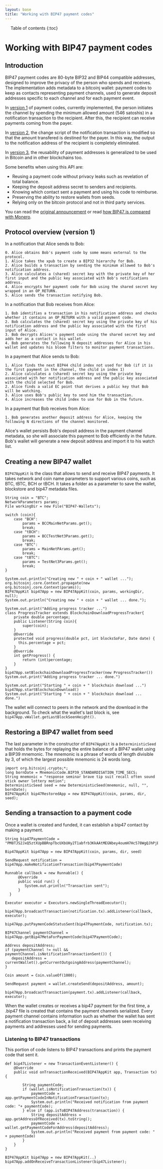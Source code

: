 ```yaml
---
layout: base
title: "Working with BIP47 payment codes"
---
```


<div markdown="1" id="toc" class="toc"><div markdown="1">

* Table of contents
{:toc}

</div></div>

<div markdown="1" class="toccontent">

# Working with BIP47 payment codes

## Introduction

BIP47 payment codes are 80-byte BIP32 and BIP44 compatible addresses, designed to improve the privacy of the person who spends and receives. The implementation adds metadata to a bitcoinj wallet: payment codes to keep as contacts representing payment channels, used to generate deposit addresses specific to each channel and for each payment event.

In [version 1](https://github.com/justusranvier/bips/blob/master/bip-0047.mediawiki#Version_1) of payment codes, currently implemented, the person initiates the channel by spending the minimum allowed amount (546 satoshis) in a notification transaction to the recipient. After this, the recipient can receive payments  coming from the payer.

In [version 2](https://github.com/justusranvier/bips/commit/283aa14f77b633be67c647d294a35999723ce366#diff-182cbc866afabb49eef4dca7f3d38a96), the change script of the notification transaction is modified so that the amount transfered is destined for the payer. In this way, the output to the notification address of the recipient is completely eliminated.

In [version 3](https://github.com/OpenBitcoinPrivacyProject/bips/pull/8), the reusability of payment addresses is generalized to be used in Bitcoin and in other blockchains too.

Some benefits when using this API are:

- Reusing a payment code without privacy leaks such as revelation of total balance.
- Keeping the deposit address secret to senders and recipients.
- Knowing which contact sent a payment and using his code to reimburse.
- Preserving the ability to restore wallets from seeds.
- Relying only on the bitcoin protocol and not in third party services.

You can read the [original announcement](https://www.reddit.com/r/Bitcoin/comments/3alzga/bip47_reusable_payment_codes/) or read [how BIP47 is compared with Monero](https://medium.com/billion-crypto-stories/how-bip47-reusable-payment-codes-enrich-bitcoin-and-overall-cryptocurrency-user-experience-6f929c87a61b).

## Protocol overview (version 1)

In a notification that Alice sends to Bob:

```
0. Alice obtains Bob's payment code by some means external to the protocol.
1. Alice takes the xpub to create a BIP32 hierarchy for Bob.
2. Alice builds a transaction by sending the minimum allowed to Bob's notification address.
3. Alice calculates a (shared) secret key with the private key of her first input and the public key associated with Bob's notifications address.
4. Alice encrypts her payment code for Bob using the shared secret key wrapped in an OP_RETURN.
5. Alice sends the transaction notifying Bob.
```

In a notification that Bob receives from Alice:

```
1. Bob identifies a transaction in his notification address and checks whether it contains an OP_RETURN with a valid payment code.
2. Bob calculates the (shared) secret key using the private key of his notification address and the public key associated with the first input of Alice.
3. Bob decrypts Alices's payment code using the shared secret key and adds her as a contact in his wallet.
4. Bob generates the following N deposit addresses for Alice in his wallet and updates his bloom filters to monitor payment transactions.
```

In a payment that Alice sends to Bob:

```
1. Alice finds the next BIP44 child index not used for Bob (if it is the first payment in the channel, the child in index 1)
2. Alice calculates a (shared) secret key using the private key associated with her notification address and the public key associated with the child selected for Bob.
2. Alice finds a valid EC point that derives a public key that Bob will be watching.
3. Alice uses Bob's public key to send him the transaction.
4. Alice increases the child index to use for Bob in the future.
```

In a payment that Bob receives from Alice:

```
1. Bob generates another deposit address for Alice, keeping the following N directions of the channel monitored.
```

Alice's wallet persists Bob's deposit address in the payment channel metadata, so she will associate this payment to Bob efficiently in the future. Bob's wallet will generate a new deposit address and import it to his watch list.


## Creating a new BIP47 wallet

`BIP47AppKit` is the class that allows to send and receive BIP47 payments. It takes network and coin name parameters to support various coins, such as BTC, tBTC, BCH or tBCH. It takes a folder as a parameter to save the wallet, blockstore and bip47 metadata files.

```
String coin = "BTC";
NetworkParameters params;
File workingDir = new File("BIP47-Wallets");

switch (coin){
    case "BCH":
        params = BCCMainNetParams.get();
        break;
    case "tBCH":
        params = BCCTestNet3Params.get();
        break;
    case "BTC":
        params = MainNetPArams.get();
        break;
    case "tBTC":
        params = TestNet3Params.get();
        break;
}

System.out.println("Creating new " + coin + " wallet ...");
org.bitcoinj.core.Context.propagate(new org.bitcoinj.core.Context(params));
BIP47AppKit bip47App = new BIP47AppKit(coin, params, workingDir, null);
System.out.println("Creating new " + coin + " wallet ... done.");

System.out.print("Adding progress tracker ...")
class ProgressTracker extends BlockchainDownloadProgressTracker{
    private double percentage;
    public Listener(String coin){
        super(coin);
    }
    @Override
    protected void progress(double pct, int blocksSoFar, Date date) {
      this.percentage = pct;
    }
    @Override
    int getProgress() {
        return (int)percentage;
    }
}
bip47App.setBlockchainDownloadProgressTracker(new ProgressTracker())
System.out.print("Adding progress tracker ... done.")

System.out.print("Starting " + coin + " blockchain download ...")
bip47App.startBlockchainDownload()
System.out.print("Starting " + coin + " blockchain download ... done.")
```

The wallet will connect to peers in the network and the download in the background. To check what the wallet's last block is, see `bip47App.vWallet.getLastBlockSeenHeight().`

## Restoring a BIP47 wallet from seed

The last parameter in the constructor of `BIP47AppKit` is a `DeterministicSeed` that holds the bytes for replaying the entire balance of a BIP47 wallet using a BIP39 mnemonic. The mnemonic is a phrase of words of length divisible by 3, of which the largest possible mnemonic is 24 words long.

```
import org.bitcoinj.crypto;*;
long bornDate = MnemonicCode.BIP39_STANDARDISATION_TIME_SECS;
String mnemonic = "response seminar brave tip suit recall often sound stick owner lottery motion";
DeterministicSeed seed = new DeterministicSeed(mnemonic, null, "", bornDate);
BIP47AppKit bip47RestoredApp = new BIP47AppKit(coin, params, dir, seed);
```

## Sending a transaction to a payment code

Once a wallet is created and funded, it can establish a bip47 contact by making a payment.

```
String bip47PaymentCode = "PM8TJS2JxQ5ztXUpBBRnpTbcUXbUHy2T1abfrb3KkAAtMEGNbey4oumH7Hc578WgQJhPjBxteQ5GHHToTYHE3A1w6p7tU6KSoFmWBVbFGjKPisZDbP97"

Bip47AppKit bip47App = new BIP47AppKit(coin, params, dir, seed)

SendRequest notification = bip47App.makeNotificationTransaction(bip47PaymentCode)

Runnable callback = new Runnable() {
      @Override
      public void run() {
         System.out.println("Transaction sent");
      }
  }

Executor executor = Executors.newSingleThreadExecutor();

bip47App.broadcastTransaction(notification.tx).addListener(callback, executor);

bip47App.putPaymenCodeStatusSent(bip47PaymentCode, notification.tx);

BIP47Channel paymentChannel = bip47App.getBip47MetaForPaymentCode(bip47PaymentCode);

Address depositAddress;
if (paymentChannel != null && paymentChannel.isNotificationTransactionSent()) {
   depositAddress = currentWallet().getCurrentOutgoingAddress(paymentChannel);
}

Coin amount = Coin.valueOf(1000);

SendRequest payment = wallet.createSend(depositAddress, amount);

bip47App.broadcastTransaction(payment.tx).addListener(callback, executor);
```

When the wallet creates or receives a bip47 payment for the first time, a .bip47 file is created that contains the payment channels serialized. Every payment channel contains information such as whether the wallet has sent a notification transaction back, a list of deposit addresses seen receiving payments and addresses used for sending payments.

### Listening to BIP47 transactions

This portion of code listens to BIP47 transactions and prints the payment code that sent it.

```
def bip47Listener = new TransactionEventListener() {
    @Override
    public void onTransactionReceived(BIP47AppKit app, Transaction tx) {

        String paymentCode;
        if (wallet.isNotificationTransaction(tx)) {
            paymentCode = app.getPaymentCodeInNotificationTransaction(tx);
            System.out.println("Received notification from payment code: "+ paymentCode);
        } else if (app.isToBIP47Address(transaction)) {
            String depositAddress = app.getAddressOfReceived(tx).toString();
            paymentCode = wallet.getPaymentCodeForAddress(depositAddress);
            System.out.println("Received payment from payment code: " + paymentCode)
        }
    }
}

BIP47AppKit bip47App = new BIP47AppKit(..)
bip47App.addOnReceiveTransactionListener(bip47Listener);
```

</div>
